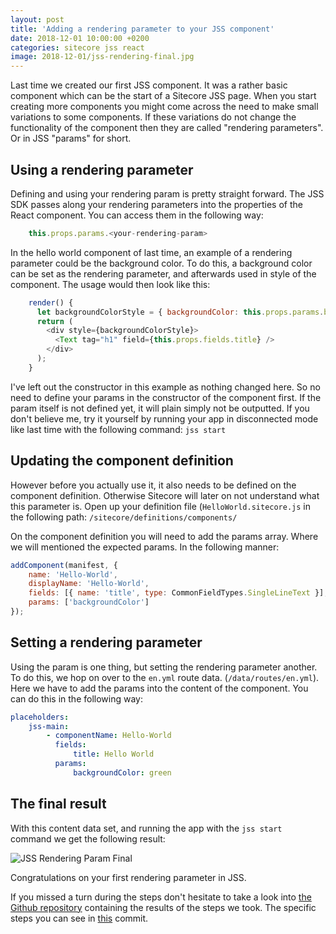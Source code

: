 ```yaml
---
layout: post
title: 'Adding a rendering parameter to your JSS component'
date: 2018-12-01 10:00:00 +0200
categories: sitecore jss react
image: 2018-12-01/jss-rendering-final.jpg
---
```


Last time we created our first JSS component. It was a rather basic component which can be the start of a Sitecore JSS page. When you start creating more components you might come across the need to make small variations to some components. If these variations do not change the functionality of the component then they are called "rendering parameters". Or in JSS "params" for short.

## Using a rendering parameter

Defining and using your rendering param is pretty straight forward. The JSS SDK passes along your rendering parameters into the properties of the React component. You can access them in the following way:

```javascript
    this.props.params.<your-rendering-param>
```

In the hello world component of last time, an example of a rendering parameter could be the background color. To do this, a background color can be set as the rendering parameter, and afterwards used in style of the component. The usage would then look like this:

```javascript
    render() {
      let backgroundColorStyle = { backgroundColor: this.props.params.backgroundColor };
      return (
        <div style={backgroundColorStyle}>
          <Text tag="h1" field={this.props.fields.title} />
        </div>
      );
    }
```

I've left out the constructor in this example as nothing changed here. So no need to define your params in the constructor of the component first. If the param itself is not defined yet, it will plain simply not be outputted. If you don't believe me, try it yourself by running your app in disconnected mode like last time with the following command: `jss start`

## Updating the component definition

However before you actually use it, it also needs to be defined on the component definition. Otherwise Sitecore will later on not understand what this parameter is. Open up your definition file (`HelloWorld.sitecore.js` in the following path: `/sitecore/definitions/components/`

On the component definition you will need to add the params array. Where we will mentioned the expected params. In the following manner:

```javascript
addComponent(manifest, {
    name: 'Hello-World',
    displayName: 'Hello-World',
    fields: [{ name: 'title', type: CommonFieldTypes.SingleLineText }],
    params: ['backgroundColor']
});
```

## Setting a rendering parameter

Using the param is one thing, but setting the rendering parameter another. To do this, we hop on over to the `en.yml` route data. (`/data/routes/en.yml`). Here we have to add the params into the content of the component. You can do this in the following way:

```yml
placeholders:
    jss-main:
        - componentName: Hello-World
          fields:
              title: Hello World
          params:
              backgroundColor: green
```

## The final result

With this content data set, and running the app with the `jss start` command we get the following result:

![JSS Rendering Param Final]({{site.baseurl}}/design/img/2018-12-01/jss-rendering-final.jpg)

Congratulations on your first rendering parameter in JSS.

If you missed a turn during the steps don't hesitate to take a look into [the Github repository](https://github.com/stef-coenen/sitecore-jss-first-steps) containing the results of the steps we took. The specific steps you can see in [this](https://github.com/stef-coenen/sitecore-jss-first-steps/commit/183853d6b17be36aa04e5faf5b2b4e3ac1ba589f) commit.
